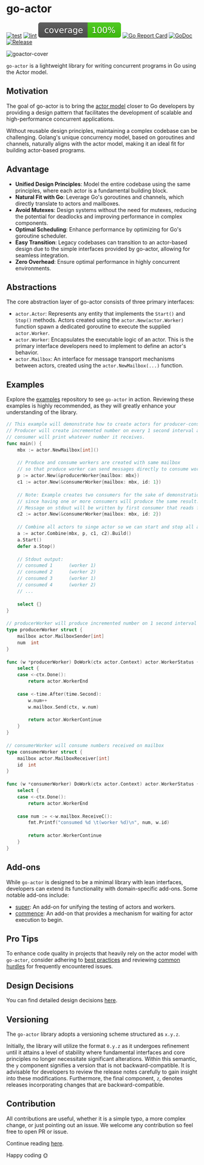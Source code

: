 # go-actor

[![test](https://github.com/vladopajic/go-actor/actions/workflows/test.yml/badge.svg?branch=main)](https://github.com/vladopajic/go-actor/actions/workflows/test.yml)
[![lint](https://github.com/vladopajic/go-actor/actions/workflows/lint.yml/badge.svg?branch=main)](https://github.com/vladopajic/go-actor/actions/workflows/lint.yml)
[![coverage](https://raw.githubusercontent.com/vladopajic/go-actor/badges/.badges/main/coverage.svg)](./.testcoverage.yml)
[![Go Report Card](https://goreportcard.com/badge/github.com/vladopajic/go-actor?cache=v1)](https://goreportcard.com/report/github.com/vladopajic/go-actor)
[![GoDoc](https://godoc.org/github.com/vladopajic/go-actor?status.svg)](https://godoc.org/github.com/vladopajic/go-actor)
[![Release](https://img.shields.io/github/v/release/vladopajic/go-actor?color=%23007ec6)](https://github.com/vladopajic/go-actor/releases/latest)

![goactor-cover](https://user-images.githubusercontent.com/4353513/185381081-2e2a07f3-c13a-4946-a250-b2cbe6588f60.png)

`go-actor` is a lightweight library for writing concurrent programs in Go using the Actor model.


## Motivation

The goal of go-actor is to bring the [actor model](https://en.wikipedia.org/wiki/Actor_model) closer to Go developers by providing a design pattern that facilitates the development of scalable and high-performance concurrent applications.

Without reusable design principles, maintaining a complex codebase can be challenging. Golang's unique concurrency model, based on goroutines and channels, naturally aligns with the actor model, making it an ideal fit for building actor-based programs.

## Advantage

- **Unified Design Principles**: Model the entire codebase using the same principles, where each actor is a fundamental building block.
- **Natural Fit with Go**: Leverage Go's goroutines and channels, which directly translate to actors and mailboxes.
- **Avoid Mutexes**: Design systems without the need for mutexes, reducing the potential for deadlocks and improving performance in complex components.
- **Optimal Scheduling**: Enhance performance by optimizing for Go's goroutine scheduler.
-  **Easy Transition**: Legacy codebases can transition to an actor-based design due to the simple interfaces provided by go-actor, allowing for seamless integration.
- **Zero Overhead**: Ensure optimal performance in highly concurrent environments.


## Abstractions

The core abstraction layer of go-actor consists of three primary interfaces:

- `actor.Actor`: Represents any entity that implements the `Start()` and `Stop()` methods. Actors created using the `actor.New(actor.Worker)` function spawn a dedicated goroutine to execute the supplied `actor.Worker`.
- `actor.Worker`: Encapsulates the executable logic of an actor. This is the primary interface developers need to implement to define an actor's behavior.
- `actor.Mailbox`: An interface for message transport mechanisms between actors, created using the `actor.NewMailbox(...)` function.


## Examples

Explore the [examples](https://github.com/vladopajic/go-actor-examples) repository to see `go-actor` in action. Reviewing these examples is highly recommended, as they will greatly enhance your understanding of the library.


```go
// This example will demonstrate how to create actors for producer-consumer use case.
// Producer will create incremented number on every 1 second interval and
// consumer will print whatever number it receives.
func main() {
	mbx := actor.NewMailbox[int]()

	// Produce and consume workers are created with same mailbox
	// so that produce worker can send messages directly to consume worker
	p := actor.New(&producerWorker{mailbox: mbx})
	c1 := actor.New(&consumerWorker{mailbox: mbx, id: 1})

	// Note: Example creates two consumers for the sake of demonstration
	// since having one or more consumers will produce the same result. 
	// Message on stdout will be written by first consumer that reads from mailbox.
	c2 := actor.New(&consumerWorker{mailbox: mbx, id: 2})

	// Combine all actors to singe actor so we can start and stop all at once
	a := actor.Combine(mbx, p, c1, c2).Build()
	a.Start()
	defer a.Stop()
	
	// Stdout output:
	// consumed 1      (worker 1)
	// consumed 2      (worker 2)
	// consumed 3      (worker 1)
	// consumed 4      (worker 2)
	// ...

	select {}
}

// producerWorker will produce incremented number on 1 second interval
type producerWorker struct {
	mailbox actor.MailboxSender[int]
	num  int
}

func (w *producerWorker) DoWork(ctx actor.Context) actor.WorkerStatus {
	select {
	case <-ctx.Done():
		return actor.WorkerEnd

	case <-time.After(time.Second):
		w.num++
		w.mailbox.Send(ctx, w.num)

		return actor.WorkerContinue
	}
}

// consumerWorker will consume numbers received on mailbox
type consumerWorker struct {
	mailbox actor.MailboxReceiver[int]
	id  int
}

func (w *consumerWorker) DoWork(ctx actor.Context) actor.WorkerStatus {
	select {
	case <-ctx.Done():
		return actor.WorkerEnd

	case num := <-w.mailbox.ReceiveC():
		fmt.Printf("consumed %d \t(worker %d)\n", num, w.id)

		return actor.WorkerContinue
	}
}
```


## Add-ons

While `go-actor` is designed to be a minimal library with lean interfaces, developers can extend its functionality with domain-specific add-ons. Some notable add-ons include:

- [super](https://github.com/vladopajic/go-super-actor): An add-on for unifying the testing of actors and workers.
- [commence](https://github.com/vladopajic/go-actor-commence): An add-on that provides a mechanism for waiting for actor execution to begin.


## Pro Tips

To enhance code quality in projects that heavily rely on the actor model with `go-actor`, consider adhering to [best practices](./docs/best_practices.md) and reviewing [common hurdles](./docs/common_hurdles.md) for frequently encountered issues.

## Design Decisions

You can find detailed design decisions [here](./docs/design_decisions.md).


## Versioning

The `go-actor` library adopts a versioning scheme structured as `x.y.z`.

Initially, the library will utilize the format `0.y.z` as it undergoes refinement until it attains a level of stability where fundamental interfaces and core principles no longer necessitate significant alterations. Within this semantic, the `y` component signifies a version that is not backward-compatible. It is advisable for developers to review the release notes carefully to gain insight into these modifications. Furthermore, the final component, `z`, denotes releases incorporating changes that are backward-compatible. 


## Contribution

All contributions are useful, whether it is a simple typo, a more complex change, or just pointing out an issue. We welcome any contribution so feel free to open PR or issue. 

Continue reading [here](./docs/contributing.md).


Happy coding 🌞

